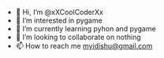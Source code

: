 - 👋 Hi, I’m @xXCoolCoderXx
- 👀 I’m interested in pygame
- 🌱 I’m currently learning pyhon and pygame
- 💞️ I’m looking to collaborate on nothing
- 📫 How to reach me myidishu@gmail.com

<!---
xXCoolCoderXx/xXCoolCoderXx is a ✨ special ✨ repository because its `README.md` (this file) appears on your GitHub profile.
You can click the Preview link to take a look at your changes.
--->
